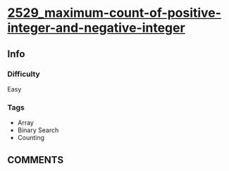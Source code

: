 # [2529_maximum-count-of-positive-integer-and-negative-integer](https://leetcode.com/problems/maximum-count-of-positive-integer-and-negative-integer)

## Info

### Difficulty

Easy

### Tags

- Array
- Binary Search
- Counting

## __COMMENTS__

> 
